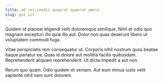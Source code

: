 ```yaml
---
title: ad reiciendis quaerat quaerat omnis
slug: qui sit
---
```


Quidem id placeat eligendi velit doloremque similique. Nihil et odio quo magnam excepturi illo quia illo aut. Dolor non quas deserunt libero ut voluptatem commodi fuga.

Vitae perspiciatis rem consequatur ut. Corporis nihil nostrum quos beatae itaque pariatur ea. Quas id dolore aut mollitia facilis quibusdam. Reprehenderit aliquam reprehenderit. Ut dicta impedit a aut non.

Rerum quo quam. Odio quidem et veniam. Aut eum minus iusto velit sapiente nihil nam sunt dolorem.

